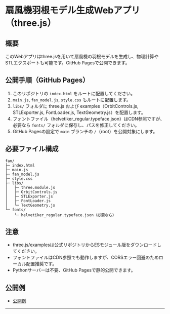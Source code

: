 # 扇風機羽根モデル生成Webアプリ（three.js）

## 概要

このWebアプリはthree.jsを用いて扇風機の羽根モデルを生成し、物理計算やSTLエクスポートも可能です。GitHub Pagesで公開できます。

## 公開手順（GitHub Pages）

1. このリポジトリの `index.html` をルートに配置してください。
2. `main.js`, `fan_model.js`, `style.css` もルートに配置します。
3. `libs/` フォルダに three.js および examples（OrbitControls.js, STLExporter.js, FontLoader.js, TextGeometry.js）を配置します。
4. フォントファイル（helvetiker_regular.typeface.json）はCDN参照ですが、必要なら `fonts/` フォルダに保存し、パスを修正してください。
5. GitHub Pagesの設定で `main` ブランチの `/`（root）を公開対象にします。

## 必要ファイル構成

```plaintext
fan/
├─ index.html
├─ main.js
├─ fan_model.js
├─ style.css
├─ libs/
│   ├─ three.module.js
│   ├─ OrbitControls.js
│   ├─ STLExporter.js
│   ├─ FontLoader.js
│   └─ TextGeometry.js
└─ fonts/
    └─ helvetiker_regular.typeface.json（必要なら）
```

## 注意

- three.js/examplesは公式リポジトリからESモジュール版をダウンロードしてください。
- フォントファイルはCDN参照でも動作しますが、CORSエラー回避のためローカル配置推奨です。
- Pythonサーバーは不要、GitHub Pagesで静的公開できます。

## 公開例

- [公開例](https://nakanishi-coder.github.io/fan/)

---
